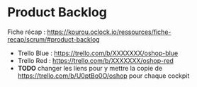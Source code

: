 # Product Backlog

Fiche récap : https://kourou.oclock.io/ressources/fiche-recap/scrum/#product-backlog

- Trello Blue : https://trello.com/b/XXXXXXX/oshop-blue
- Trello Red : https://trello.com/b/XXXXXXX/oshop-red
- **TODO** changer les liens pour y mettre la copie de https://trello.com/b/U0ptBo0O/oshop pour chaque cockpit